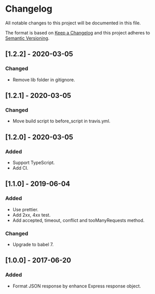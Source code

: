 # Changelog

All notable changes to this project will be documented in this file.

The format is based on [Keep a Changelog](http://keepachangelog.com/en/1.0.0/)
and this project adheres to [Semantic Versioning](http://semver.org/spec/v2.0.0.html).

## [1.2.2] - 2020-03-05

### Changed

- Remove lib folder in gitignore.

## [1.2.1] - 2020-03-05

### Changed

- Move build script to before_script in travis.yml.

## [1.2.0] - 2020-03-05

### Added

- Support TypeScript.
- Add CI.

## [1.1.0] - 2019-06-04

### Added

- Use prettier.
- Add 2xx, 4xx test.
- Add accepted, timeout, conflict and tooManyRequests method.

### Changed

- Upgrade to babel 7.

## [1.0.0] - 2017-06-20

### Added

- Format JSON response by enhance Express response object.
